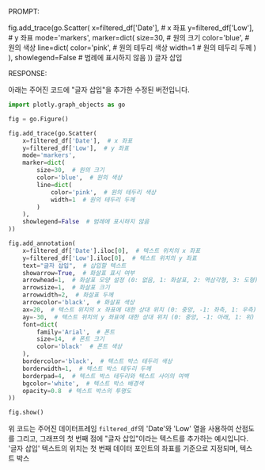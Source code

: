 PROMPT:

fig.add\_trace(go.Scatter( x=filtered\_df\['Date'\], # x 좌표 y=filtered\_df\['Low'\], # y 좌표 mode='markers', marker=dict( size=30, # 원의 크기 color='blue', # 원의 색상 line=dict( color='pink', # 원의 테두리 색상 width=1 # 원의 테두리 두께 ) ), showlegend=False # 범례에 표시하지 않음 )) 글자 삽입

RESPONSE:

아래는 주어진 코드에 "글자 삽입"을 추가한 수정된 버전입니다.

```python
import plotly.graph_objects as go

fig = go.Figure()

fig.add_trace(go.Scatter(
    x=filtered_df['Date'],  # x 좌표
    y=filtered_df['Low'],  # y 좌표
    mode='markers',
    marker=dict(
        size=30,  # 원의 크기
        color='blue',  # 원의 색상
        line=dict(
            color='pink',  # 원의 테두리 색상
            width=1  # 원의 테두리 두께
        )
    ),
    showlegend=False  # 범례에 표시하지 않음
))

fig.add_annotation(
    x=filtered_df['Date'].iloc[0],  # 텍스트 위치의 x 좌표
    y=filtered_df['Low'].iloc[0],  # 텍스트 위치의 y 좌표
    text="글자 삽입",  # 삽입할 텍스트
    showarrow=True,  # 화살표 표시 여부
    arrowhead=1,  # 화살표 모양 설정 (0: 없음, 1: 화살표, 2: 역삼각형, 3: 도형)
    arrowsize=1,  # 화살표 크기
    arrowwidth=2,  # 화살표 두께
    arrowcolor='black',  # 화살표 색상
    ax=20,  # 텍스트 위치의 x 좌표에 대한 상대 위치 (0: 중앙, -1: 좌측, 1: 우측)
    ay=-30,  # 텍스트 위치의 y 좌표에 대한 상대 위치 (0: 중앙, -1: 아래, 1: 위)
    font=dict(
        family='Arial',  # 폰트
        size=14,  # 폰트 크기
        color='black'  # 폰트 색상
    ),
    bordercolor='black',  # 텍스트 박스 테두리 색상
    borderwidth=1,  # 텍스트 박스 테두리 두께
    borderpad=4,  # 텍스트 박스 테두리와 텍스트 사이의 여백
    bgcolor='white',  # 텍스트 박스 배경색
    opacity=0.8  # 텍스트 박스의 투명도
))

fig.show()
```

위 코드는 주어진 데이터프레임 `filtered_df`의 'Date'와 'Low' 열을 사용하여 산점도를 그리고, 그래프의 첫 번째 점에 "글자 삽입"이라는 텍스트를 추가하는 예시입니다. '글자 삽입' 텍스트의 위치는 첫 번째 데이터 포인트의 좌표를 기준으로 지정되며, 텍스트 박스